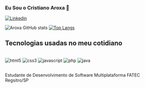 ### Eu Sou o Cristiano Aroxa 🤟
[![Linkedin](https://img.shields.io/badge/LinkedIn-0077B5?style=for-the-badge&logo=linkedin&logoColor=white)](https://www.linkedin.com/in/cristiano-aroxa-856168161/)

![Aroxa GitHub stats](https://github-readme-stats.vercel.app/api?username=CristianoAroxa&show_icons=true&theme=gruvbox)
[![Top Langs](https://github-readme-stats.vercel.app/api/top-langs/?username=CristianoAroxa&layout=compact)](https://github.com/anuraghazra/github-readme-stats)

## Tecnologias usadas no meu cotidiano

<div style="display: inline_block"><br/>
<img align="center" alt="html5" src="https://img.shields.io/badge/HTML5-E34F26?style=for-the-badge&logo=html5&logoColor=white"/>
<img align="center" alt="css3" src="https://img.shields.io/badge/CSS3-1572B6?style=for-the-badge&logo=css3&logoColor=white"/>
<img align="center" alt="javascript" src="https://img.shields.io/badge/JavaScript-F7DF1E?style=for-the-badge&logo=javascript&logoColor=black"/>
<img align="center" alt="php" src="https://img.shields.io/badge/PHP-777BB4?style=for-the-badge&logo=php&logoColor=white"/> 
<img align="center" alt="java" src="https://img.shields.io/badge/Java-ED8B00?style=for-the-badge&logo=openjdk&logoColor=white"/> 
</div><br/>

Estudante de Desenvolvimento de Software Multiplataforma FATEC Regsitro/SP
